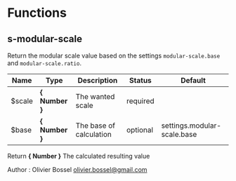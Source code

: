 # Functions


## s-modular-scale

Return the modular scale value based on the settings ```modular-scale.base``` and ```modular-scale.ratio```.



Name  |  Type  |  Description  |  Status  |  Default
------------  |  ------------  |  ------------  |  ------------  |  ------------
$scale  |  **{ Number }**  |  The wanted scale  |  required  |
$base  |  **{ Number }**  |  The base of calculation  |  optional  |  settings.modular-scale.base

Return **{ Number }** The calculated resulting value

Author : Olivier Bossel <olivier.bossel@gmail.com>